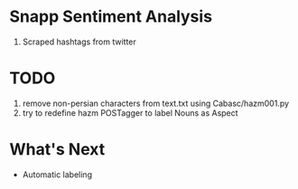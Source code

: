#  Snapp Sentiment Analysis
1. Scraped hashtags from twitter

# TODO
1. remove non-persian characters from text.txt using Cabasc/hazm001.py
2. try to redefine hazm POSTagger to label Nouns as Aspect

# What's Next
* Automatic labeling

